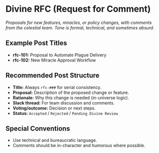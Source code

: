 # Divine RFC (Request for Comment)

*Proposals for new features, miracles, or policy changes, with comments from the celestial team. Tone is formal, technical, and sometimes absurd.*

## Example Post Titles
- **rfc-101:** Proposal to Automate Plague Delivery
- **rfc-102:** New Miracle Approval Workflow

## Recommended Post Structure
- **Title:** Always `rfc-###` for serial consistency.
- **Proposal:** Description of the proposed change or feature.
- **Rationale:** Why this change is needed (in-universe logic).
- **Slack thread:** For team discussion and comments.
- **Voting/outcome:** Decision or next steps.
- **Status:** `Accepted` / `Rejected` / `Pending Divine Review`

## Special Conventions
- Use technical and bureaucratic language.
- Comments should be in-character and humorous where possible.
